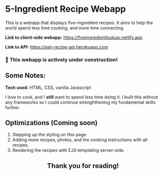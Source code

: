 # 5-Ingredient Recipe Webapp
This is a webapp that displays five-ingredient recipes. It aims to help the world spend less time cooking, and more time connecting. 

**Link to client-side webapp:** https://fiveingredientlookup.netlify.app

**Link to API:** https://ash-recipe-api.herokuapp.com

### :construction: This webapp is actively under construction! ###

## Some Notes:

**Tech used:**  HTML, CSS, vanilla Javascript

I love to cook, and I **still** want to spend less time doing it. I built this without any frameworks so I could continue strenghthening my fundamental skills further.

## Optimizations (Coming soon)

1. Stepping up the styling on this page 
2. Adding more recipes, photos, and the cooking instructions with all recipes. 
3. Rendering the recipes with EJS templating server-side. 


<h2 align="center">Thank you for reading!</h2>
